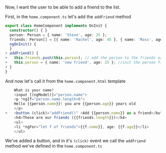 Now, I want the user to be able to add a friend to the list.

First, in the `home.component.ts` let's add the `addFriend` method
```ts
export class HomeComponent implements OnInit {
  constructor() { }
  person: Person = { name: 'Steve', age: 25 };
  friends: Person[] = [{ name: 'Rachel', age: 45 }, { name: 'Ross', age: 47 }];
  ngOnInit() {
  }
+ addFriend() {
+   this.friends.push(this.person); // add the person to the friends array
+   this.person = { name: 'new friend', age: 25 }; //init the person field
+ }
}
```

And now let's call it from the `home.component.html` template
```ts
    What is your name?
    <input [(ngModel)]="person.name">
    <p *ngIf="person.name.length>0">
    Hello {{person.name}}! you are {{person.age}} years old
    </p>
+   <button (click)="addFriend()" >Add {{person.name}} as a friend</button>
    <h4>These are our friends ({{friends.length}})</h4>
    <ul>
    <li *ngFor="let f of friends">{{f.name}}, age: {{f.age}}</li>
    </ul>
```

We've added a button, and in it's `(click)` event we call the `addFriend` method we've defined in the `home.component.ts`